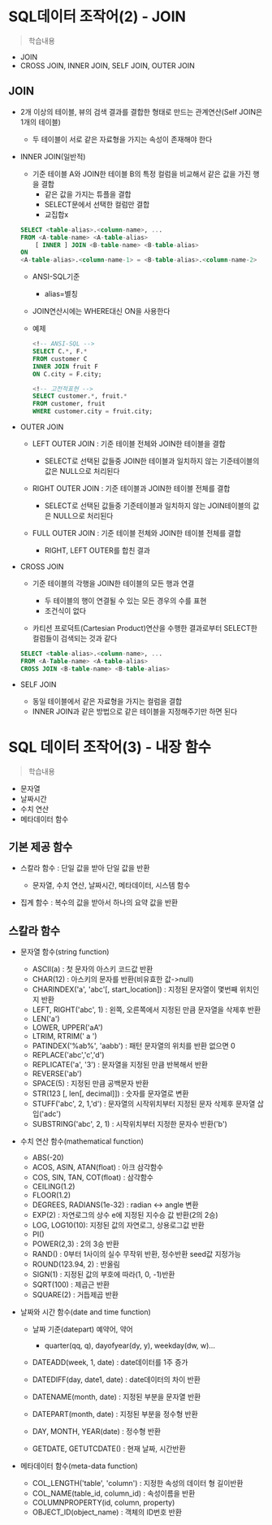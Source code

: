 # SQL데이터 조작어(2) - JOIN
> 학습내용
- JOIN
- CROSS JOIN, INNER JOIN, SELF JOIN, OUTER JOIN

## JOIN
- 2개 이상의 테이블, 뷰의 검색 결과를 결합한 형태로 만드는 관계연산(Self JOIN은 1개의 테이블)
    - 두 테이블이 서로 같은 자료형을 가지는 속성이 존재해야 한다

- INNER JOIN(일반적)
    - 기준 테이블 A와 JOIN한 테이블 B의 특정 컬럼을 비교해서 같은 값을 가진 행을 결합
        - 같은 값을 가지는 튜플을 결합
        - SELECT문에서 선택한 컬럼만 결합
        - 교집합x
    ``` sql
    SELECT <table-alias>.<column-name>, ...
    FROM <A-table-name> <A-table-alias>
        [ INNER ] JOIN <B-table-name> <B-table-alias>
    ON
    <A-table-alias>.<column-name-1> = <B-table-alias>.<column-name-2>
    ```
    - ANSI-SQL기준
        - alias=별칭
    - JOIN연산시에는 WHERE대신 ON을 사용한다

    - 예제
        ```sql
        <!-- ANSI-SQL -->
        SELECT C.*, F.* 
        FROM customer C 
        INNER JOIN fruit F 
        ON C.city = F.city;

        <!-- 고전적표현 -->
        SELECT customer.*, fruit.* 
        FROM customer, fruit
        WHERE customer.city = fruit.city;
        ```

- OUTER JOIN
    - LEFT OUTER JOIN : 기준 테이블 전체와 JOIN한 테이블을 결합
        - SELECT로 선택된 값들중 JOIN한 테이블과 일치하지 않는 기준테이블의 값은 NULL으로 처리된다

    - RIGHT OUTER JOIN : 기준 테이블과 JOIN한 테이블 전체를 결합
        - SELECT로 선택된 값들중 기준테이블과 일치하지 않는 JOIN테이블의 값은 NULL으로 처리된다
    
    - FULL OUTER JOIN : 기준 테이블 전체와 JOIN한 테이블 전체를 결합
        - RIGHT, LEFT OUTER를 합친 결과
    
- CROSS JOIN 
    - 기준 테이블의 각행을 JOIN한 테이블의 모든 행과 연결
        - 두 테이블의 행이 연결될 수 있는 모든 경우의 수를 표현
        - 조건식이 없다
    
    - 카티션 프로덕트(Cartesian Product)연산을 수행한 결과로부터 SELECT한 컬럼들이 검색되는 것과 같다

    ```sql
    SELECT <table-alias>.<column-name>, ... 
    FROM <A-Table-name> <A-table-alias> 
    CROSS JOIN <B-table-name> <B-table-alias>
    ```

- SELF JOIN
    - 동일 테이블에서 같은 자료형을 가지는 컬럼을 결합
    - INNER JOIN과 같은 방법으로 같은 테이블을 지정해주기만 하면 된다

# SQL 데이터 조작어(3) - 내장 함수
> 학습내용
- 문자열
- 날짜시간
- 수치 연산
- 메타데이터 함수

## 기본 제공 함수
- 스칼라 함수 : 단일 값을 받아 단일 값을 반환
    - 문자열, 수치 연산, 날짜시간, 메타데이터, 시스템 함수

- 집계 함수 : 복수의 값을 받아서 하나의 요약 값을 반환

## 스칼라 함수
- 문자열 함수(string function)
    - ASCII(a) : 첫 문자의 아스키 코드값 반환
    - CHAR(12) : 아스키의 문자를 반환(비유효한 값->null)
    - CHARINDEX('a', 'abc'[, start_location]) : 지정된 문자열이 몇번째 위치인지 반환
    - LEFT, RIGHT('abc', 1) : 왼쪽, 오른쪽에서 지정된 만큼 문자열을 삭제후 반환
    - LEN('a')
    - LOWER, UPPER('aA') 
    - LTRIM, RTRIM(' a ') 
    - PATINDEX('%ab%', 'aabb') : 패턴 문자열의 위치를 반환 없으면 0
    - REPLACE('abc','c','d') 
    - REPLICATE('a', '3') : 문자열을 지정된 만큼 반복해서 반환
    - REVERSE('ab')
    - SPACE(5) : 지정된 만큼 공백문자 반환
    - STR(123 [, len[, decimal]]) : 숫자를 문자열로 변환
    - STUFF('abc', 2, 1,'d') : 문자열의 시작위치부터 지정된 문자 삭제후 문자열 삽입('adc')
    - SUBSTRING('abc', 2, 1) : 시작위치부터 지정한 문자수 반환('b')

- 수치 연산 함수(mathematical function)
    - ABS(-20)
    - ACOS, ASIN, ATAN(float) : 아크 삼각함수
    - COS, SIN, TAN, COT(float) : 삼각함수
    - CEILING(1.2) 
    - FLOOR(1.2)  
    - DEGREES, RADIANS(1e-32) : radian <-> angle 변환
    - EXP(2) : 자연로그의 상수 e에 지정된 지수승 값 반환(2의 2승)
    - LOG, LOG10(10): 지정된 값의 자연로그, 상용로그값 반환
    - PI()
    - POWER(2,3) : 2의 3승 반환
    - RAND() : 0부터 1사이의 실수 무작위 반환, 정수반환 seed값 지정가능
    - ROUND(123.94, 2) : 반올림
    - SIGN(1) : 지정된 값의 부호에 따라(1, 0, -1)반환
    - SQRT(100) : 제곱근 반환
    - SQUARE(2) : 거듭제곱 반환

- 날짜와 시간 함수(date and time function)
    - 날짜 기준(datepart) 예약어, 약어
        - quarter(qq, q), dayofyear(dy, y), weekday(dw, w)...

    - DATEADD(week, 1, date) : date데이터를 1주 증가
    - DATEDIFF(day, date1, date) : date데이터의 차이 반환
    - DATENAME(month, date) : 지정된 부분을 문자열 반환
    - DATEPART(month, date) : 지정된 부분을 정수형 반환
    - DAY, MONTH, YEAR(date) : 정수형 반환
    - GETDATE, GETUTCDATE() : 현재 날짜, 시간반환

- 메타데이터 함수(meta-data function)   
    - COL_LENGTH('table', 'column') : 지정한 속성의 데이터 형 길이반환
    - COL_NAME(table_id, column_id) : 속성이름을 반환
    - COLUMNPROPERTY(id, column, property)  
    - OBJECT_ID(object_name) : 객체의 ID번호 반환